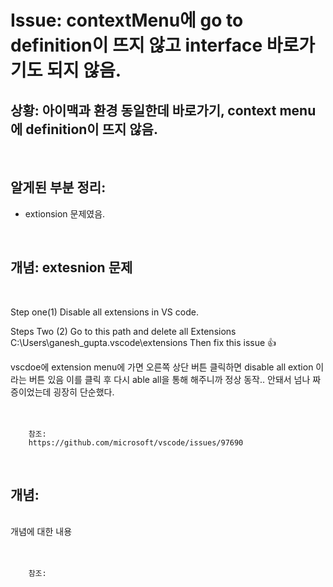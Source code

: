 <!--
author: Dailyscat
purpose: issue arrange
rules:
 (1) 헤더와 문단사이
    <br/>
    <br/>
 (2) 코드가 작성되는 부분은 >로 정리
 (3) 참조는 해당 내용 바로 아래
    <br/>
    <br/>
 (4) 명령어는 bold
 (5) 방안은 ## 안의 과정은 ###
-->

# Issue: contextMenu에 go to definition이 뜨지 않고 interface 바로가기도 되지 않음.

## 상황: 아이맥과 환경 동일한데 바로가기, context menu에 definition이 뜨지 않음.

<br/>

## 알게된 부분 정리:

- extionsion 문제였음.

<br/>

## 개념: extesnion 문제

<br/>

Step one(1) Disable all extensions in VS code.

Steps Two (2) Go to this path and delete all Extensions C:\Users\ganesh_gupta.vscode\extensions
Then fix this issue 👍

vscdoe에 extension menu에 가면 오른쪽 상단 버튼 클릭하면 disable all extion 이라는 버튼 있음 이를 클릭 후 다시 able all을 통해 해주니까 정상 동작..
안돼서 넘나 짜증이었는데 굉장히 단순했다.
<br/>
<br/>
<br/>

        참조:
        https://github.com/microsoft/vscode/issues/97690

<br/>

## 개념:

<br/>
  개념에 대한 내용
<br/>
<br/>
<br/>

        참조:

<br/>

